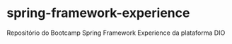 # spring-framework-experience
Repositório do Bootcamp Spring Framework Experience da plataforma DIO
